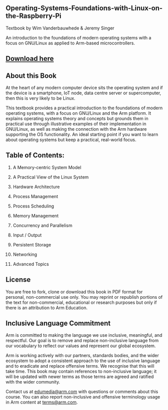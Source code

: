 ## Operating-Systems-Foundations-with-Linux-on-the-Raspberry-Pi

Textbook by Wim Vanderbauwhede & Jeremy Singer

An introduction to the foundations of modern operating systems with a focus on GNU/Linux as applied to Arm-based microcontrollers.

## [Download here](https://github.com/arm-university/Operating-Systems-Foundations-with-Linux-on-the-Raspberry-Pi/blob/main/Operating%20System%20Foundations%20with%20Linux%20on%20the%20Raspberry%20Pi_textbook%20(2).pdf)

## About this Book
At the heart of any modern computer device sits the operating system and if the device is a smartphone, IoT node, data centre server or supercomputer, then this is very likely to be Linux.

This textbook provides a practical introduction to the foundations of modern operating systems, with a focus on GNU/Linux and the Arm platform. It explains operating systems theory and concepts but grounds them in practical use through illustrative examples of their implementation in GNU/Linux, as well as making the connection with the Arm hardware supporting the OS functionality. An ideal starting point if you want to learn about operating systems but keep a practical, real-world focus.

## Table of Contents:
1.	A Memory-centric System Model

2.	A Practical View of the Linux System

3.	Hardware Architecture

4.	Process Management

5.	Process Scheduling

6.	Memory Management

7.	Concurrency and Parallelism

8.	Input / Output

9.	Persistent Storage

10. Networking

11. Advanced Topics

## License
You are free to fork, clone or download this book in PDF format for personal, non-commercial use only. 
You may reprint or republish portions of the text for non-commercial, educational or research purposes but only if there is an attribution to Arm Education.

## Inclusive Language Commitment
Arm is committed to making the language we use inclusive, meaningful, and respectful. Our goal is to remove and replace non-inclusive language from our vocabulary to reflect our values and represent our global ecosystem.

Arm is working actively with our partners, standards bodies, and the wider ecosystem to adopt a consistent approach to the use of inclusive language and to eradicate and replace offensive terms. We recognise that this will take time. This book may contain references to non-inclusive language; it will be updated with newer terms as those terms are agreed and ratified with the wider community.

Contact us at edumedia@arm.com with questions or comments about this course. You can also report non-inclusive and offensive terminology usage in Arm content at terms@arm.com.
